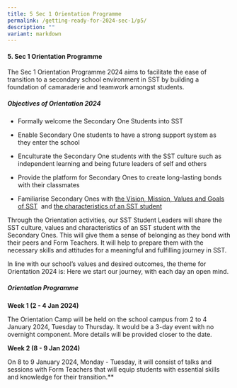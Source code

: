 ```yaml
---
title: 5 Sec 1 Orientation Programme
permalink: /getting-ready-for-2024-sec-1/p5/
description: ""
variant: markdown
---
```

#### 5. Sec 1 Orientation Programme

The Sec 1 Orientation Programme 2024 aims to facilitate the ease of transition to a secondary school environment in SST by building a foundation of camaraderie and teamwork amongst students. 

##### Objectives of Orientation 2024

 *   Formally welcome the Secondary One Students into SST
    
*   Enable Secondary One students to have a strong support system as they enter the school
    
*   Enculturate the Secondary One students with the SST culture such as independent learning and being future leaders of self and others
    
*   Provide the platform for Secondary Ones to create long-lasting bonds with their classmates
    
*   Familiarise Secondary Ones with [the Vision, Mission, Values and Goals of SST](https://www.sst.edu.sg/about-sst/SST-Identity/vmvg/) 
    and [the characteristics of an SST student](https://www.sst.edu.sg/about-sst/student-code-of-conduct/)
		
Through the Orientation activities, our SST Student Leaders will share the SST culture, values and characteristics of an SST student with the Secondary Ones. This will give them a sense of belonging as they bond with their peers and Form Teachers. It will help to prepare them with the necessary skills and attitudes for a meaningful and fulfilling journey in SST.

In line with our school’s values and desired outcomes, the theme for Orientation 2024 is: Here we start our journey, with each day an open mind.

##### Orientation Programme 

**Week 1 (2 - 4 Jan 2024)**

The Orientation Camp will be held on the school campus from 2 to 4 January 2024, Tuesday to Thursday. It would be a 3-day event with no overnight component. More details will be provided closer to the date. 

**Week 2 (8 - 9 Jan 2024)**

  
On 8 to 9 January 2024, Monday - Tuesday, it will consist of talks and sessions with Form Teachers that will equip students with essential skills and knowledge for their transition.**